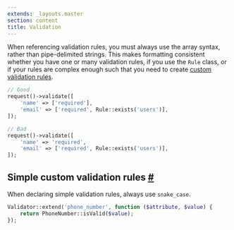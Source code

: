 ```yaml
---
extends: _layouts.master
section: content
title: Validation
---
```

When referencing validation rules, you must always use the array syntax, rather than pipe-delimited strings. This makes formatting consistent whether you have one or many validation rules, if you use the `Rule` class, or if your rules are complex enough such that you need to create [custom validation rules](https://laravel.com/docs/5.5/validation#custom-validation-rules).

```php
// Good
request()->validate([
    'name' => ['required'],
    'email' => ['required', Rule::exists('users')],
]);

// Bad
request()->validate([
    'name' => 'required',
    'email' => ['required', Rule::exists('users')],
]);
```

## Simple custom validation rules <a href="#simple-custom-validation-rules" name="simple-custom-validation-rules" class="text-grey">#</a>

When declaring simple validation rules, always use `snake_case`.

```php
Validator::extend('phone_number', function ($attribute, $value) {
    return PhoneNumber::isValid($value);
});
```
